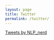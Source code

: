 ```yaml
---
layout: page
title: Twitter
permalink: /twitter/
---
```


<a class="twitter-timeline" href="https://twitter.com/NLP_nerd?ref_src=twsrc%5Etfw">Tweets by NLP_nerd</a> <script async src="https://platform.twitter.com/widgets.js" charset="utf-8"></script>
